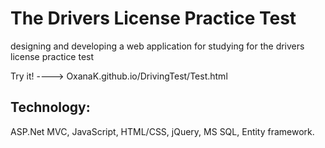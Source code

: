 # The Drivers License Practice Test
designing and developing a web application for studying for the drivers license practice test

Try it! ----> OxanaK.github.io/DrivingTest/Test.html

## Technology:
ASP.Net MVC, JavaScript, HTML/CSS, jQuery, MS SQL, Entity framework.
